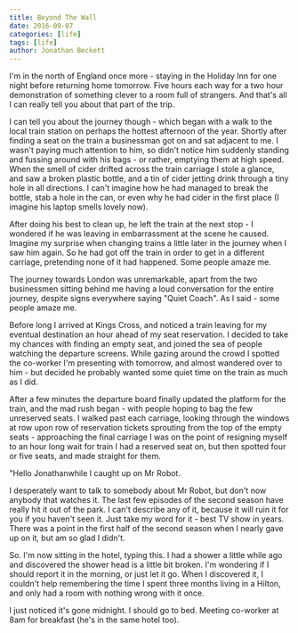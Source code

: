 ```yaml
---
title: Beyond The Wall
date: 2016-09-07
categories: [life]
tags: [life]
author: Jonathan Beckett
---
```


I'm in the north of England once more - staying in the Holiday Inn for one night before returning home tomorrow. Five hours each way for a two hour demonstration of something clever to a room full of strangers. And that's all I can really tell you about that part of the trip.

I can tell you about the journey though - which began with a walk to the local train station on perhaps the hottest afternoon of the year. Shortly after finding a seat on the train a businessman got on and sat adjacent to me. I wasn't paying much attention to him, so didn't notice him suddenly standing and fussing around with his bags - or rather, emptying them at high speed. When the smell of cider drifted across the train carriage I stole a glance, and saw a broken plastic bottle, and a tin of cider jetting drink through a tiny hole in all directions. I can't imagine how he had managed to break the bottle, stab a hole in the can, or even why he had cider in the first place (I imagine his laptop smells lovely now).

After doing his best to clean up, he left the train at the next stop - I wondered if he was leaving in embarrassment at the scene he caused. Imagine my surprise when changing trains a little later in the journey when I saw him again. So he had got off the train in order to get in a different carriage, pretending none of it had happened. Some people amaze me.

The journey towards London was unremarkable, apart from the two businessmen sitting behind me having a loud conversation for the entire journey, despite signs everywhere saying "Quiet Coach". As I said - some people amaze me.

Before long I arrived at Kings Cross, and noticed a train leaving for my eventual destination an hour ahead of my seat reservation. I decided to take my chances with finding an empty seat, and joined the sea of people watching the departure screens. While gazing around the crowd I spotted the co-worker I'm presenting with tomorrow, and almost wandered over to him - but decided he probably wanted some quiet time on the train as much as I did.

After a few minutes the departure board finally updated the platform for the train, and the mad rush began - with people hoping to bag the few unreserved seats. I walked past each carriage, looking through the windows at row upon row of reservation tickets sprouting from the top of the empty seats - approaching the final carriage I was on the point of resigning myself to an hour long wait for train I had a reserved seat on, but then spotted four or five seats, and made straight for them.

"Hello Jonathanwhile I caught up on Mr Robot.

I desperately want to talk to somebody about Mr Robot, but don't now anybody that watches it. The last few episodes of the second season have really hit it out of the park. I can't describe any of it, because it will ruin it for you if you haven't seen it. Just take my word for it - best TV show in years. There was a point in the first half of the second season when I nearly gave up on it, but am so glad I didn't.

So. I'm now sitting in the hotel, typing this. I had a shower a little while ago and discovered the shower head is a little bit broken. I'm wondering if I should report it in the morning, or just let it go. When I discovered it, I couldn't help remembering the time I spent three months living in a Hilton, and only had a room with nothing wrong with it once.

I just noticed it's gone midnight. I should go to bed. Meeting co-worker at 8am for breakfast (he's in the same hotel too).